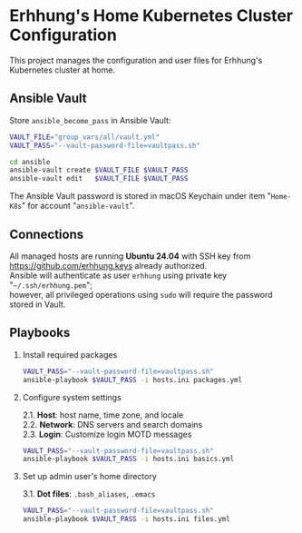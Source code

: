 # Erhhung's Home Kubernetes Cluster Configuration

This project manages the configuration and user files for Erhhung's Kubernetes cluster at home.

## Ansible Vault

Store `ansible_become_pass` in Ansible Vault:

```bash
VAULT_FILE="group_vars/all/vault.yml"
VAULT_PASS="--vault-password-file=vaultpass.sh"

cd ansible
ansible-vault create $VAULT_FILE $VAULT_PASS
ansible-vault edit   $VAULT_FILE $VAULT_PASS
```

The Ansible Vault password is stored in macOS Keychain under item "`Home-K8s`" for account "`ansible-vault`".

## Connections

All managed hosts are running **Ubuntu 24.04** with SSH key from https://github.com/erhhung.keys already authorized.  
Ansible will authenticate as user `erhhung` using private key "`~/.ssh/erhhung.pem`";  
however, all privileged operations using `sudo` will require the password stored in Vault.

## Playbooks

1. Install required packages

    ```bash
    VAULT_PASS="--vault-password-file=vaultpass.sh"
    ansible-playbook $VAULT_PASS -i hosts.ini packages.yml
    ```

2. Configure system settings

   2.1. **Host**: host name, time zone, and locale  
   2.2. **Network**: DNS servers and search domains  
   2.3. **Login**: Customize login MOTD messages

    ```bash
    VAULT_PASS="--vault-password-file=vaultpass.sh"
    ansible-playbook $VAULT_PASS -i hosts.ini basics.yml
    ```

3. Set up admin user's home directory

    3.1. **Dot files**: `.bash_aliases`, `.emacs`

    ```bash
    VAULT_PASS="--vault-password-file=vaultpass.sh"
    ansible-playbook $VAULT_PASS -i hosts.ini files.yml
    ```
